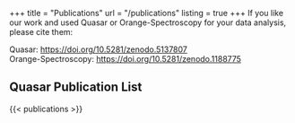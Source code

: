 +++
title = "Publications"
url = "/publications"
listing = true
+++
If you like our work and used Quasar or Orange-Spectroscopy for your data analysis, please cite them:

Quasar: https://doi.org/10.5281/zenodo.5137807   
Orange-Spectroscopy: https://doi.org/10.5281/zenodo.1188775  

Quasar Publication List
-----------------------

{{< publications >}}
